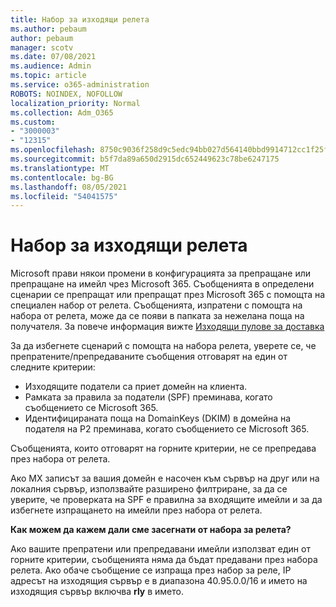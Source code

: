```yaml
---
title: Набор за изходящи релета
ms.author: pebaum
author: pebaum
manager: scotv
ms.date: 07/08/2021
ms.audience: Admin
ms.topic: article
ms.service: o365-administration
ROBOTS: NOINDEX, NOFOLLOW
localization_priority: Normal
ms.collection: Adm_O365
ms.custom:
- "3000003"
- "12315"
ms.openlocfilehash: 8750c9036f258d9c5edc94bb027d564140bbd9914712cc1f25ff3abc3f4b9468
ms.sourcegitcommit: b5f7da89a650d2915dc652449623c78be6247175
ms.translationtype: MT
ms.contentlocale: bg-BG
ms.lasthandoff: 08/05/2021
ms.locfileid: "54041575"
---
```

# <a name="outbound-relay-pool"></a>Набор за изходящи релета

Microsoft прави някои промени в конфигурацията за препращане или препращане на имейл чрез Microsoft 365. Съобщенията в определени сценарии се препращат или препращат през Microsoft 365 с помощта на специален набор от релета. Съобщенията, изпратени с помощта на набора от релета, може да се появи в папката за нежелана поща на получателя. За повече информация вижте [Изходящи пулове за доставка](/microsoft-365/security/office-365-security/high-risk-delivery-pool-for-outbound-messages#relay-pool)

За да избегнете сценарий с помощта на набора релета, уверете се, че препратените/препредаваните съобщения отговарят на един от следните критерии:

- Изходящите податели са приет домейн на клиента.
- Рамката за правила за податели (SPF) преминава, когато съобщението се Microsoft 365.
- Идентифицираната поща на DomainKeys (DKIM) в домейна на подателя на P2 преминава, когато съобщението се Microsoft 365.
 
Съобщенията, които отговарят на горните критерии, не се препредава през набора от релета.

Ако MX записът за вашия домейн е насочен към сървър на друг или на локалния сървър, използвайте разширено филтриране, за да се уверите, че проверката на SPF е правилна за входящите имейли и за да избегнете изпращането на имейли през набора от релета.

**Как можем да кажем дали сме засегнати от набора за релета?**

Ако вашите препратени или препредавани имейли използват един от горните критерии, съобщенията няма да бъдат предавани през набора релета. Ако обаче съобщение се изпраща през набор за реле, IP адресът на изходящия сървър е в диапазона 40.95.0.0/16 и името на изходящия сървър включва **rly** в името.

